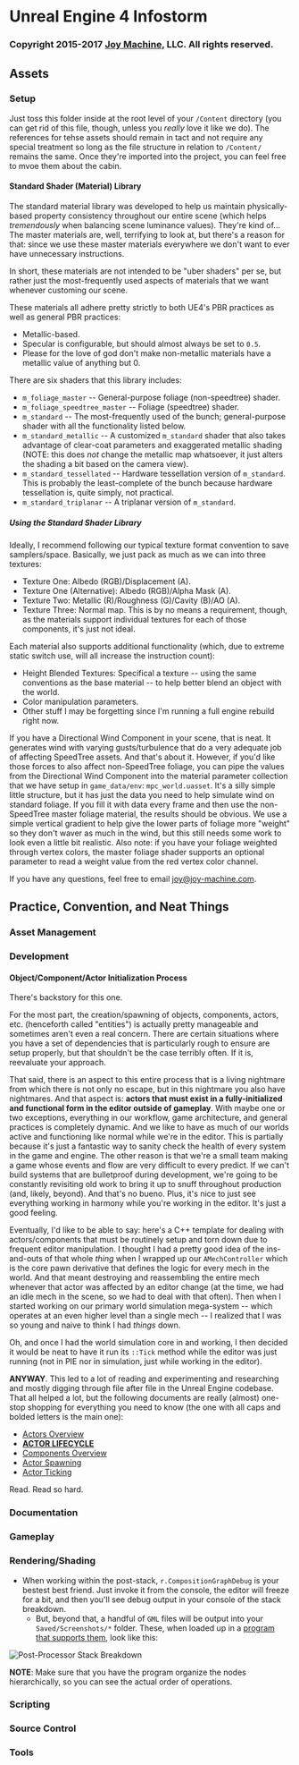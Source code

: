 # Unreal Engine 4 Infostorm
### Copyright 2015-2017 [Joy Machine](https://joy-machine.com), LLC. All rights reserved.

## Assets
### Setup
Just toss this folder inside at the root level of your `/Content` directory (you can get rid of this file, though, unless you *really* love it like we do). The references for tehse assets should remain in tact and not require any special treatment so long as the file structure in relation to `/Content/` remains the same. Once they're imported into the project, you can feel free to mvoe them about the cabin.

#### Standard Shader (Material) Library
The standard material library was developed to help us maintain physically-based property consistency throughout our entire scene (which helps *tremendously* when balancing scene luminance values). They're kind of... The master materials are, well, terrifying to look at, but there's a reason for that: since we use these master materials everywhere we don't want to ever have unnecessary instructions. 

In short, these materials are not intended to be "uber shaders" per se, but rather just the most-frequently used aspects of materials that we want whenever customing our scene.

These materials all adhere pretty strictly to both UE4's PBR practices as well as general PBR practices:
 * Metallic-based.
 * Specular is configurable, but should almost always be set to `0.5`.
 * Please for the love of god don't make non-metallic materials have a metallic value of anything but 0.

There are six shaders that this library includes:
 * `m_foliage_master` -- General-purpose foliage (non-speedtree) shader.
 * `m_foliage_speedtree_master` -- Foliage (speedtree) shader.
 * `m_standard` -- The most-frequently used of the bunch; general-purpose shader with all the functionality listed below.
 * `m_standard_metallic` -- A customized `m_standard` shader that also takes advantage of clear-coat parameters and exaggerated metallic shading (NOTE: this does *not* change the metallic map whatsoever, it just alters the shading a bit based on the camera view).
 * `m_standard_tessellated` -- Hardware tessellation version of `m_standard`. This is probably the least-complete of the bunch because hardware tessellation is, quite simply, not practical.
 * `m_standard_triplanar` -- A triplanar version of `m_standard`.
 
##### Using the Standard Shader Library
Ideally, I recommend following our typical texture format convention to save samplers/space. Basically, we just pack as much as we can into three textures:
 * Texture One: Albedo (RGB)/Displacement (A).
  * Texture One (Alternative): Albedo (RGB)/Alpha Mask (A).
 * Texture Two: Metallic (R)/Roughness (G)/Cavity (B)/AO (A).
 * Texture Three: Normal map.
This is by no means a requirement, though, as the materials support individual textures for each of those components, it's just not ideal.

Each material also supports additional functionality (which, due to extreme static switch use, will all increase the instruction count):
 * Height Blended Textures: Specifical a texture -- using the same conventions as the base material -- to help better blend an object with the world.
 * Color manipulation parameters.
 * Other stuff I may be forgetting since I'm running a full engine rebuild right now.
 
If you have a Directional Wind Component in your scene, that is neat. It generates wind with varying gusts/turbulence that do a very adequate job of affecting SpeedTree assets. And that's about it. However, if you'd like those forces to also affect non-SpeedTree foliage, you can pipe the values from the Directional Wind Component into the material parameter collection that we have setup in `game_data/env`: `mpc_world.uasset`. It's a silly simple little structure, but it has just the data you need to help simulate wind on standard foliage. If you fill it with data every frame and then use the non-SpeedTree master foliage material, the results should be obvious. We use a simple vertical gradient to help give the lower parts of foliage more "weight" so they don't waver as much in the wind, but this still needs some work to look even a little bit realistic. Also note: if you have your foliage weighted through vertex colors, the master foliage shader supports an optional parameter to read a weight value from the red vertex color channel. 

If you have any questions, feel free to email [joy@joy-machine.com](mailto:joy@joy-machine.com).

## Practice, Convention, and Neat Things

### Asset Management

### Development
#### Object/Component/Actor Initialization Process
There's backstory for this one.

For the most part, the creation/spawning of objects, components, actors, etc. (henceforth called "entities") is actually pretty manageable and sometimes aren't even a real concern. There are certain situations where you have a set of dependencies that is particularly rough to ensure are setup properly, but that shouldn't be the case terribly often. If it is, reevaluate your approach.

That said, there is an aspect to this entire process that is a living nightmare from which there is not only no escape, but in this nightmare you also have nightmares. And that aspect is: **actors that must exist in a fully-initialized and functional form in the editor outside of gameplay**. With maybe one or two exceptions, everything in our workflow, game architecture, and general practices is completely dynamic. And we like to have as much of our worlds active and functioning like normal while we're in the editor. This is partially because it's just a fantastic way to sanity check the health of every system in the game and engine. The other reason is that we're a small team making a game whose events and flow are very difficult to every predict. If we can't build systems that are bulletproof during development, we're going to be constantly revisiting old work to bring it up to snuff throughout production (and, likely, beyond). And that's no bueno. Plus, it's nice to just see everything working in harmony while you're working in the editor. It's just a good feeling.

Eventually, I'd like to be able to say: here's a C++ template for dealing with actors/components that must be routinely setup and torn down due to frequent editor manipulation. I thought I had a pretty good idea of the ins-and-outs of that whole *thing* when I wrapped up our `AMechController` which is the core pawn derivative that defines the logic for every mech in the world. And that meant destroying and reassembling the entire mech whenever that actor was affected by an editor change (at the time, we had an idle mech in the scene, so we had to deal with that often). Then when I started working on our primary world simulation mega-system -- which operates at an even higher level than a single mech -- I realized that I was so young and naive to think I had *things* down.

Oh, and once I had the world simulation core in and working, I then decided it would be neat to have it run its `::Tick` method while the editor was just running (not in PIE nor in simulation, just while working in the editor).

**ANYWAY**. This led to a lot of reading and experimenting and researching and mostly digging through file after file in the Unreal Engine codebase. That all helped a lot, but the following documents are really (almost) one-stop shopping for everything you need to know (the one with all caps and bolded letters is the main one):
* [Actors Overview](https://docs.unrealengine.com/latest/INT/Programming/UnrealArchitecture/Actors/index.html)
* [**ACTOR LIFECYCLE**](https://docs.unrealengine.com/latest/INT/Programming/UnrealArchitecture/Actors/ActorLifecycle/index.html)
* [Components Overview](https://docs.unrealengine.com/latest/INT/Programming/UnrealArchitecture/Actors/Components/index.html)
* [Actor Spawning](https://docs.unrealengine.com/latest/INT/Programming/UnrealArchitecture/Actors/Spawning/index.html)
* [Actor Ticking](https://docs.unrealengine.com/latest/INT/Programming/UnrealArchitecture/Actors/Ticking/index.html)

Read. Read so hard.

### Documentation

### Gameplay

### Rendering/Shading
- When working within the post-stack, `r.CompositionGraphDebug` is your bestest best friend. Just invoke it from the console, the editor will freeze for a bit, and then you'll see debug output in your console of the stack breakdown.
  - But, beyond that, a handful of `GML` files will be output into your `Saved/Screenshots/*` folder. These, when loaded up in a [program that supports them](http://www.yworks.com), look like this:

![Post-Processor Stack Breakdown](https://joy-machine.com/wp-content/uploads/2017/04/ue4_poststack_debug_graph.png "Post-Processor Stack Breakdown")

**NOTE**: Make sure that you have the program organize the nodes hierarchically, so you can see the actual order of operations.

### Scripting

### Source Control

### Tools
